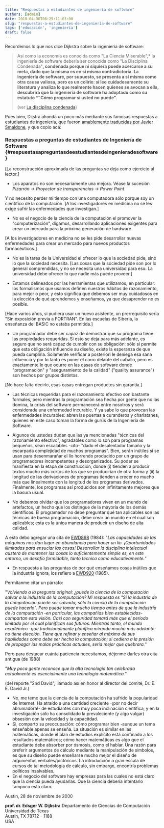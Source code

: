 ```yaml
---
title: "Respuestas a estudiantes de ingeniería de software"
authors: [admin]
date: 2010-04-30T08:25:11-03:00
slug: "respuestas-a-estudiantes-de-ingeniería-de-software"
tags: ['educación', 'ingeniería']
draft: false
---
```


Recordemos lo que nos dice Dijkstra sobre la ingeniería de software:

> Así como la economía es conocida como "La Ciencia Miserable",\* la
> ingeniería de software debería ser conocida como "La Disciplina
> Condenada"**, condenada porque ni siquiera puede acercarse a su meta,
> dado que la misma es en sí misma contradictoria. La ingeniería de
> software, por supuesto, se presenta a sí misma como otra causa
> valiosa, pero es un colirio: si lee cuidadosamente su literatura y
> analiza lo que realmente hacen quienes se avocan a ella, descubrirá
> que la ingeniería de software ha adoptado como su estatuto \*"Cómo
> programar si usted no puede"**.
>
> (ver [La disciplina
> condenada](/blog/2010/01/la-disciplina-condenada.html))

Pues bien, Dijstra ahonda un poco más mediante sus famosas respuestas a
estudiantes de ingeniería, que fueron [amablemente traducidas por Javier
Smaldone](http://blog.smaldone.com.ar/2006/12/24/citas-de-dijkstra/), y
que copio acá:

### Respuestas a preguntas de estudiantes de Ingeniería de Software {#respuestasapreguntasdeestudiantesdeingenieradesoftware}

[La reconstrucción aproximada de las preguntas se deja como ejercicio
al lector.]

-   Los aparatos no son necesariamente una mejora. Véase la sucesión
*Pizarrón -> Proyector de transparencias -> Power Point*

Y no necesito perder mi tiempo con una computadora sólo porque soy un
científico de la computación. [A los investigadores en medicina no se
les exige sufrir las enfermedades que investigan.] 

* No es el negocio
de la ciencia de la computación el promover la "computerización",
digamos, desarrollando aplicaciones exigentes para crear un mercado para
la próxima generación de hardware. 

[A los investigadores en medicina no
se les pide desarrollar nuevas enfermedades para crear un mercado para
nuevos productos farmacéuticos.] 

* No es la tarea de la Universidad el
ofrecer lo que la sociedad pide, sino lo que la sociedad necesita. 
[Las cosas que la sociedad pide son por lo general comprendidas, y no se
necesita una universidad para eso. La universidad debe ofrecer lo que
nadie más puede proveer.] 

* Estamos delineados por las herramientas
que utilizamos, en particular: los formalismos que usamos definen
nuestros hábitos de razonamiento, para mejor o peor, y esto significa
que debemos ser muy cuidadosos en la elección de qué aprendemos y
enseñamos, ya que desaprender no es posible. 

[Hace varios años, si
pudiera usar un nuevo asistente, un prerrequisito sería "Sin exposición
previa a FORTRAN". En las escuelas de Siberia, la enseñanza del BASIC
no estaba permitida.] 

* Un programador debe ser capaz de demostrar que
su programa tiene las propiedades requeridas. Si esto se deja para más
adelante, es seguro que no será capaz de cumplir con su obligación: sólo
si permite que esta obligación influencie su diseño, existe la esperanza
de que pueda cumplirla. Solamente verificar a posteriori le deniega esa
sana influencia y por lo tanto es poner el carro delante del caballo,
pero es exactamente lo que ocurre en las casas de software donde
"programación" y "aseguramiento de la calidad" ("quality
assurance") son hechos por grupos distintos. 

[No hace falta decirlo,
esas casas entregan productos sin garantía.] 

* Las técnicas requeridas
para el razonamiento efectivo son bastante formales, pero mientras la
programación sea hecha por gente que no las domina, la crisis del
software permanecerá entre nosotros y será considerada una enfermedad
incurable. Y ya sabe lo que provocan las enfermedades incurables: abren
las puertas a curanderos y charlatanes, quienes en este caso toman la
forma de gurús de la Ingeniería de Software. 

* Algunos de ustedes dudan
que las ya mencionadas "técnicas del razonamiento efectivo",
agradables como lo son para programas pequeños, sean escalables -cito-
"dado el desalentador tamaño y la escarpada complejidad de muchos
programas". Bien, serán inútiles si se usan para desenmarañar el lío
horrendo producido por un grupo de programadores incompetentes y
desorganizados. Su poder se manifiesta en la etapa de construcción,
donde (i) tienden a producir textos mucho más cortos de los que se
producirían de otra forma y (ii) la longitud de las derivaciones de
programas tienden a crecer no mucho más que linealmente con la longitud
de los programas derivados. Finalmente, los programas así producidos son
infinitamente mejores que la basura usual. 

* No debemos olvidar que los
programadores viven en un mundo de artefactos, un hecho que los
distingue de la mayoría de los demás científicos. El programador no debe
preguntar qué tan aplicables son las técnicas de buena programación,
debe crear un mundo en el cual son aplicables; esta es la única manera
de producir un diseño de alta calidad. 

A esto debo agregar una cita de [EWD898](http://www.cs.utexas.edu/users/EWD/transcriptions/EWD08xx/EWD898.html)
(1984): "*Las capacidades de las máquinas nos dan lugar en abundancia
para hacer un lío. ¡Oportunidades ilimitadas para ensuciar las cosas!
Desarrollar la disciplina intelectual austera de mantener las cosas lo
suficientemente simple es, en este entorno, un desafío formidable, tanto
técnica como educativamente.*"

* En respuesta a las preguntas de por qué enseñamos cosas inútiles que
la industria ignora, los refiero a [EWD920](http://www.cs.utexas.edu/users/EWD/ewd09xx/EWD920.PDF) (1985).

Permítanme citar un párrafo:

"*Volviendo a la pregunta original: ¿puede la ciencia de la computación
salvar a la industria de la computación? Mi respuesta es "Si la
industria de la computación puede ser salvada, sólo la ciencia de la
computación puede hacerlo". Pero puede tomar mucho tiempo antes de que
la industria de la computación -en particular, las compañías bien
establecidas- compartan esta visión. Casi con seguridad tomará más que
el periodo limitado por el cual planifican sus futuros. Mientras tanto,
el mundo académico -que tradicionalmente planifica mirando mucho más
adelante- no tiene elección. Tiene que refinar y enseñar al máximo de sus habilidades cómo debe ser
hecha la computación; si cediera a la presión de propagar las malas
prácticas actuales, sería mejor que quebrara.*"

Pero para destacar cuánta paciencia necesitamos, déjenme darles otra
cita antigua (de 1988)

"*Muy poca gente reconoce que la alta tecnología tan celebrada
actualmente es esencialmente una tecnología matemática.*"

(del reporte "2nd David", llamado así en honor al director del comité,
Dr. E. E. David Jr.)

-   No, me temo que la ciencia de la computación ha sufrido la
    popularidad de Internet. Ha atraído a una cantidad creciente -¡por
    no decir abrumadora!- de estudiantes con muy poca inclinación
    científica, y en la investigación sólo ha consolidado la
    prevaleciente (y algo vulgar) obsesión con la velocidad y la
    capacitdad.
-   Si, comparto su preocupación: cómo programar bien -aunque un tema
    enseñable apenas se enseña. La situación es similar en las
    matemáticas, donde el plan de estudios explícito está confinado a
    los resultados matemáticos; cómo hacer matemáticas es algo que el
    estudiante debe absorber por ósmosis, como el hablar. Una razón para
    preferir argumentos de cálculo mediante la manipulación de símbolos,
    es que su diseño puede enseñarse mucho mejor el diseño de argumentos
    verbales/pictóricos. La introducción a gran escala de cursos de tal
    metodología de cálculo, sin embargo, encontría problemas políticos
    insalvables.
-   En el negocio del software hay empresas para las cuales no está
    claro que la ciencia pueda ayudarlas. Que la ciencia debería
    intentarlo tampoco está claro.

Austin, 28 de noviembre de 2000

**prof. dr. Edsger W. Dijkstra** Departamento de Ciencias de
Computación\
Universidad de Texas\
Austin, TX 78712 - 1188\
USA
